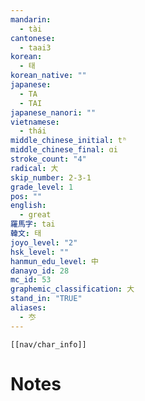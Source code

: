 ```yaml
---
mandarin:
  - tài
cantonese:
  - taai3
korean:
  - 태
korean_native: ""
japanese:
  - TA
  - TAI
japanese_nanori: ""
vietnamese:
  - thái
middle_chinese_initial: tʰ
middle_chinese_final: ɑi
stroke_count: "4"
radical: 大
skip_number: 2-3-1
grade_level: 1
pos: ""
english:
  - great
羅馬字: tai
韓文: 태
joyo_level: "2"
hsk_level: ""
hanmun_edu_level: 中
danayo_id: 28
mc_id: 53
graphemic_classification: 大
stand_in: "TRUE"
aliases:
  - 冭
---
```

```meta-bind-embed
[[nav/char_info]]
```

# Notes
